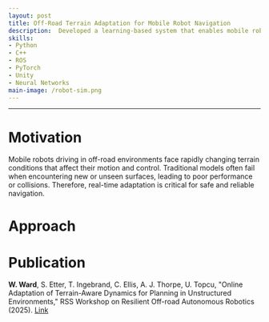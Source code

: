 ```yaml
---
layout: post
title: Off-Road Terrain Adaptation for Mobile Robot Navigation
description:  Developed a learning-based system that enables mobile robots to quickly adapt to new terrain conditions during operation. This improves navigation accuracy and obstacle avoidance in unpredictable or unstructured environments.
skills: 
- Python
- C++
- ROS
- PyTorch
- Unity
- Neural Networks
main-image: /robot-sim.png
---
```


---
# Motivation
Mobile robots driving in off-road environments face rapidly changing terrain conditions that affect their motion and control. Traditional models often fail when encountering new or unseen surfaces, leading to poor performance or collisions. Therefore, real-time adaptation is critical for safe and reliable navigation.

# Approach

# Publication
**W. Ward**, S. Etter, T. Ingebrand, C. Ellis, A. J. Thorpe, U. Topcu, "Online Adaptation of Terrain-Aware Dynamics for Planning in Unstructured Environments," RSS Workshop on Resilient Off-road Autonomous Robotics (2025). [Link](https://arxiv.org/abs/2506.04484)
